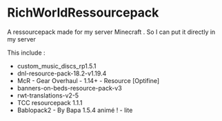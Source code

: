 # RichWorldRessourcepack
A ressourcepack made for my server Minecraft .
So I can put it directly in my server

This include :
- custom_music_discs_rp1.5.1
- dnl-resource-pack-18.2-v1.19.4
- McR - Gear Overhaul - 1.14+ - Resource [Optifine]
- banners-on-beds-resource-pack-v3
- rwt-translations-v2-5
- TCC resourcepack 1.1.1
- Bablopack2 - By Bapa 1.5.4 animé ! - lite
